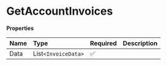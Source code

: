 # GetAccountInvoices

**Properties**

| Name | Type                | Required | Description |
| :--- | :------------------ | :------- | :---------- |
| Data | List`<InvoiceData>` | ✅       |             |

<!-- This file was generated by liblab | https://liblab.com/ -->
